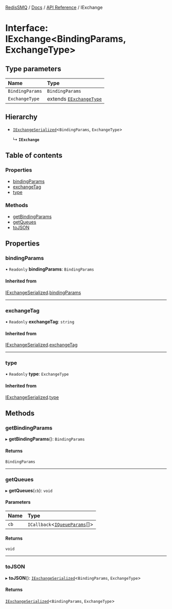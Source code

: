 [RedisSMQ](../../../README.md) / [Docs](../../README.md) / [API Reference](../README.md) / IExchange

# Interface: IExchange\<BindingParams, ExchangeType\>

## Type parameters

| Name | Type |
| :------ | :------ |
| `BindingParams` | `BindingParams` |
| `ExchangeType` | extends [`EExchangeType`](../enums/EExchangeType.md) |

## Hierarchy

- [`IExchangeSerialized`](IExchangeSerialized.md)\<`BindingParams`, `ExchangeType`\>

  ↳ **`IExchange`**

## Table of contents

### Properties

- [bindingParams](IExchange.md#bindingparams)
- [exchangeTag](IExchange.md#exchangetag)
- [type](IExchange.md#type)

### Methods

- [getBindingParams](IExchange.md#getbindingparams)
- [getQueues](IExchange.md#getqueues)
- [toJSON](IExchange.md#tojson)

## Properties

### bindingParams

• `Readonly` **bindingParams**: `BindingParams`

#### Inherited from

[IExchangeSerialized](IExchangeSerialized.md).[bindingParams](IExchangeSerialized.md#bindingparams)

___

### exchangeTag

• `Readonly` **exchangeTag**: `string`

#### Inherited from

[IExchangeSerialized](IExchangeSerialized.md).[exchangeTag](IExchangeSerialized.md#exchangetag)

___

### type

• `Readonly` **type**: `ExchangeType`

#### Inherited from

[IExchangeSerialized](IExchangeSerialized.md).[type](IExchangeSerialized.md#type)

## Methods

### getBindingParams

▸ **getBindingParams**(): `BindingParams`

#### Returns

`BindingParams`

___

### getQueues

▸ **getQueues**(`cb`): `void`

#### Parameters

| Name | Type |
| :------ | :------ |
| `cb` | `ICallback`\<[`IQueueParams`](IQueueParams.md)[]\> |

#### Returns

`void`

___

### toJSON

▸ **toJSON**(): [`IExchangeSerialized`](IExchangeSerialized.md)\<`BindingParams`, `ExchangeType`\>

#### Returns

[`IExchangeSerialized`](IExchangeSerialized.md)\<`BindingParams`, `ExchangeType`\>
